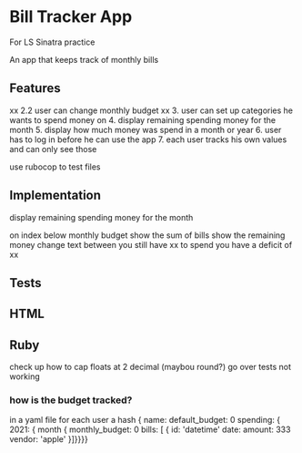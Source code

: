 # Bill Tracker App
For LS Sinatra practice

An app that keeps track of monthly bills

## Features
<!-- 1. user can define a monthly budget -->
<!-- 2. user cann add values from bills he received -->
<!-- 2.1. user can delete bills -->
xx 2.2 user can change monthly budget
xx 3. user can set up categories he wants to spend money on
4. display remaining spending money for the month
5. display how much money was spend in a month or year
6. user has to log in before he can use the app
7. each user tracks his own values and can only see those

use rubocop to test files

## Implementation
display remaining spending money for the month

on index below monthly budget
  show the sum of bills
  show the remaining money
  change text between 
    you still have xx to spend
    you have a deficit of xx




## Tests
<!-- 2 tests --> 
<!--   just test the basic values --> 
<!--   include you still have xx to spend -->

<!--   add an expensive bill -->
<!--   includes you have a deficits -->



## HTML
<!-- p tag for both texts -->
<!-- interpolate text in ruby -->
<!-- show texts after another -->
<!-- @sum_bills -->
<!-- @difference_message -->


## Ruby
<!-- calculate sum of bills -->
<!-- calculate difference message -->

<!-- for each month -->

check up how to cap floats at 2 decimal (maybou round?)
go over tests not working





### how is the budget tracked?
in a yaml file for each user
a hash {
  name:
  default_budget: 0
  spending: { 
    2021: {
      month {
        monthly_budget: 0
        bills: [
          { id: 'datetime'
            date:
            amount: 333
            vendor: 'apple'
          }]}}}}

